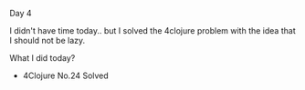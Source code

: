 Day 4

I didn't have time today..
but I solved the 4clojure problem with the idea that I should not be lazy.

What I did today?
  - 4Clojure No.24 Solved